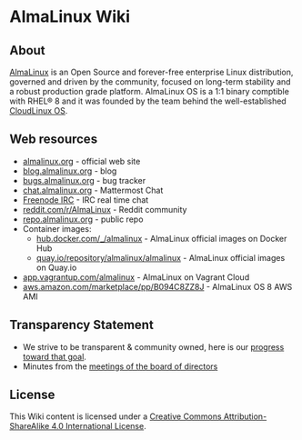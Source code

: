 # AlmaLinux Wiki


## About

[AlmaLinux](https://almalinux.org/) is an Open Source and forever-free enterprise Linux distribution, governed and driven by the community, focused on long-term stability and a robust production grade platform. AlmaLinux OS is a 1:1 binary comptible with RHEL® 8 and it was founded by the team behind the well-established [CloudLinux OS](https://www.cloudlinux.com/all-products/product-overview/cloudlinuxos).


## Web resources

* [almalinux.org](https://almalinux.org/) - official web site
* [blog.almalinux.org](https://blog.almalinux.org) - blog
* [bugs.almalinux.org](https://bugs.almalinux.org) - bug tracker
* [chat.almalinux.org](https://chat.almalinux.org) - Mattermost Chat
* [Freenode IRC](https://webchat.freenode.net/#almalinux) - IRC real time chat
* [reddit.com/r/AlmaLinux](https://www.reddit.com/r/AlmaLinux/) - Reddit community
* [repo.almalinux.org](https://repo.almalinux.org/) - public repo
* Container images:
  * [hub.docker.com/_/almalinux](https://hub.docker.com/_/almalinux) - AlmaLinux official images on Docker Hub
  * [quay.io/repository/almalinux/almalinux](https://quay.io/repository/almalinux/almalinux) - AlmaLinux official images on Quay.io
* [app.vagrantup.com/almalinux](https://app.vagrantup.com/almalinux) - AlmaLinux on Vagrant Cloud
* [aws.amazon.com/marketplace/pp/B094C8ZZ8J](https://aws.amazon.com/marketplace/pp/B094C8ZZ8J) - AlmaLinux OS 8 AWS AMI

## Transparency Statement
* We strive to be transparent & community owned, here is our [progress toward that goal](Transparency.md).
* Minutes from the [meetings of the board of directors](minutes/BoardMinutes.md)

## License

This Wiki content is licensed under a [Creative Commons Attribution-ShareAlike
4.0 International License](https://creativecommons.org/licenses/by-sa/4.0/).
